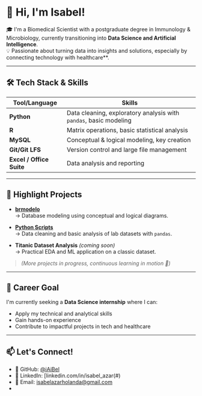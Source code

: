 # 👋 Hi, I'm Isabel!

🎓 I'm a Biomedical Scientist with a postgraduate degree in Immunology & Microbiology, currently transitioning into **Data Science and Artificial Intelligence**.  
💡 Passionate about turning data into insights and solutions, especially by connecting technology with healthcare**.

---

## 🛠️ Tech Stack & Skills

| Tool/Language | Skills |
|---------------|--------|
| **Python**    | Data cleaning, exploratory analysis with `pandas`, basic modeling |
| **R**         | Matrix operations, basic statistical analysis |
| **MySQL**     | Conceptual & logical modeling, key creation |
| **Git/Git LFS** | Version control and large file management |
| **Excel / Office Suite** | Data analysis and reporting |

---

## 📂 Highlight Projects

- **[brmodelo](https://github.com/iAiBel/brmodelo)**  
  → Database modeling using conceptual and logical diagrams.

- **[Python Scripts](https://github.com/iAiBel/PYTHON)**  
  → Data cleaning and basic analysis of lab datasets with `pandas`.

- **Titanic Dataset Analysis** *(coming soon)*  
  → Practical EDA and ML application on a classic dataset.

> *(More projects in progress, continuous learning in motion 🚀)*

---

## 🎯 Career Goal

I'm currently seeking a **Data Science internship** where I can:
- Apply my technical and analytical skills
- Gain hands-on experience
- Contribute to impactful projects in tech and healthcare

---

## 📫 Let's Connect!

- 📍 GitHub: [@iAiBel](https://github.com/iAiBel)
- 💼 LinkedIn: [linkedin.com/in/isabel_azar(#) 
- 📧 Email: isabelazarholanda@gmail.com
- 
